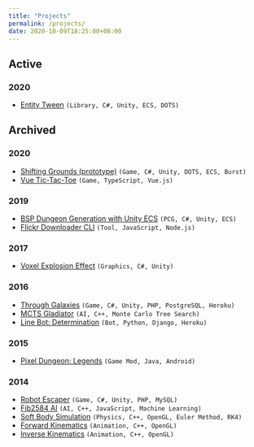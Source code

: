 ```yaml
---
title: "Projects"
permalink: /projects/
date: 2020-10-09T18:25:00+08:00
---
```


## Active

### 2020

- [Entity Tween](https://github.com/NagaChiang/entity-tween) `(Library, C#, Unity, ECS, DOTS)`

## Archived

### 2020
- [Shifting Grounds (prototype)](https://github.com/NagaChiang/nagachiang.github.io/blob/master/projects/ShiftingGrounds.7z?raw=true) `(Game, C#, Unity, DOTS, ECS, Burst)`
- [Vue Tic-Tac-Toe](https://nagachiang.github.io/vue-tic-tac-toe/) `(Game, TypeScript, Vue.js)`

### 2019
- [BSP Dungeon Generation with Unity ECS](https://github.com/NagaChiang/unity-ecs-bsp-dungeon-generation) `(PCG, C#, Unity, ECS)`
- [Flickr Downloader CLI](https://github.com/NagaChiang/flickr-downloader-cli) `(Tool, JavaScript, Node.js)`

### 2017
- [Voxel Explosion Effect](https://www.youtube.com/watch?v=sjSDXTIYbXg) `(Graphics, C#, Unity)`

### 2016
- [Through Galaxies](https://nagachiang.itch.io/through-galaxies) `(Game, C#, Unity, PHP, PostgreSQL, Heroku)`
- [MCTS Gladiator](https://github.com/NagaChiang/MCTSGladiator) `(AI, C++, Monte Carlo Tree Search)`
- [Line Bot: Determination](https://github.com/NagaChiang/linebot-determination) `(Bot, Python, Django, Heroku)`

### 2015
- [Pixel Dungeon: Legends](https://nagachiang.github.io/pixel-dungeon-legends/) `(Game Mod, Java, Android)`

### 2014
- [Robot Escaper](https://nagachiang.github.io/robot-escaper/) `(Game, C#, Unity, PHP, MySQL)`
- [Fib2584 AI](https://nagachiang.github.io/fib2584-ai/) `(AI, C++, JavaScript, Machine Learning)`
- [Soft Body Simulation](https://nagachiang.github.io/soft-body-simulation/) `(Physics, C++, OpenGL, Euler Method, RK4)`
- [Forward Kinematics](https://nagachiang.github.io/forward-kinematics/) `(Animation, C++, OpenGL)`
- [Inverse Kinematics](https://nagachiang.github.io/inverse-kinematics/) `(Animation, C++, OpenGL)`